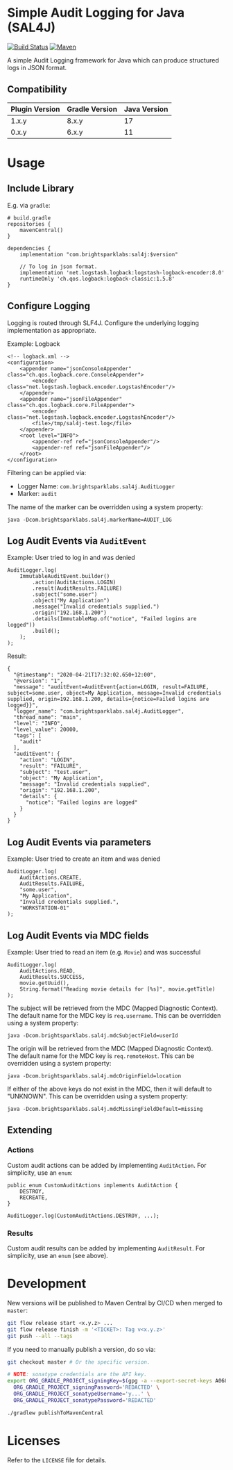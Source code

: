 # Simple Audit Logging for Java (SAL4J)

[![Build Status](https://github.com/brightsparklabs/sal4j/actions/workflows/java.yml/badge.svg)](https://github.com/brightsparklabs/sal4j/actions/workflows/java.yml)
[![Maven](https://img.shields.io/maven-central/v/com.brightsparklabs/sal4j)](https://search.maven.org/artifact/com.brightsparklabs/sal4j)

A simple Audit Logging framework for Java which can produce structured logs in JSON format.

## Compatibility

| Plugin Version | Gradle Version | Java Version
| -------------- | -------------- | ------------
| 1.x.y          | 8.x.y          | 17
| 0.x.y          | 6.x.y          | 11

# Usage

## Include Library

E.g. via `gradle`:

    # build.gradle
    repositories {
        mavenCentral()
    }

    dependencies {
        implementation "com.brightsparklabs:sal4j:$version"

        // To log in json format.
        implementation 'net.logstash.logback:logstash-logback-encoder:8.0'
        runtimeOnly 'ch.qos.logback:logback-classic:1.5.8'
    }

## Configure Logging

Logging is routed through SLF4J. Configure the underlying logging implementation as appropriate.

Example: Logback

    <!-- logback.xml -->
    <configuration>
        <appender name="jsonConsoleAppender" class="ch.qos.logback.core.ConsoleAppender">
            <encoder class="net.logstash.logback.encoder.LogstashEncoder"/>
        </appender>
        <appender name="jsonFileAppender" class="ch.qos.logback.core.FileAppender">
            <encoder class="net.logstash.logback.encoder.LogstashEncoder"/>
            <file>/tmp/sal4j-test.log</file>
        </appender>
        <root level="INFO">
            <appender-ref ref="jsonConsoleAppender"/>
            <appender-ref ref="jsonFileAppender"/>
        </root>
    </configuration>

Filtering can be applied via:

- Logger Name: `com.brightsparklabs.sal4j.AuditLogger`
- Marker: `audit`

The name of the marker can be overridden using a system property:

    java -Dcom.brightsparklabs.sal4j.markerName=AUDIT_LOG

## Log Audit Events via `AuditEvent`

Example: User tried to log in and was denied

    AuditLogger.log(
        ImmutableAuditEvent.builder()
            .action(AuditActions.LOGIN)
            .result(AuditResults.FAILURE)
            .subject("some.user")
            .object("My Application")
            .message("Invalid credentials supplied.")
            .origin("192.168.1.200")
            .details(ImmutableMap.of("notice", "Failed logins are logged"))
            .build();
        );
    );

Result:

    {
      "@timestamp": "2020-04-21T17:32:02.650+12:00",
      "@version": "1",
      "message": "auditEvent=AuditEvent{action=LOGIN, result=FAILURE, subject=some.user, object=My Application, message=Invalid credentials supplied, origin=192.168.1.200, details={notice=Failed logins are logged}}",
      "logger_name": "com.brightsparklabs.sal4j.AuditLogger",
      "thread_name": "main",
      "level": "INFO",
      "level_value": 20000,
      "tags": [
        "audit"
      ],
      "auditEvent": {
        "action": "LOGIN",
        "result": "FAILURE",
        "subject": "test.user",
        "object": "My Application",
        "message": "Invalid credentials supplied",
        "origin": "192.168.1.200",
        "details": {
          "notice": "Failed logins are logged"
        }
      }
    }

## Log Audit Events via parameters

Example: User tried to create an item and was denied

    AuditLogger.log(
        AuditActions.CREATE,
        AuditResults.FAILURE,
        "some.user",
        "My Application",
        "Invalid credentials supplied.",
        "WORKSTATION-01"
    );

## Log Audit Events via MDC fields

Example: User tried to read an item (e.g. `Movie`) and was successful

    AuditLogger.log(
        AuditActions.READ,
        AuditResults.SUCCESS,
        movie.getUuid(),
        String.format("Reading movie details for [%s]", movie.getTitle)
    );

The subject will be retrieved from the MDC (Mapped Diagnostic Context). The default name for the
MDC key is `req.username`. This can be overridden using a system property:

    java -Dcom.brightsparklabs.sal4j.mdcSubjectField=userId

The origin will be retrieved from the MDC (Mapped Diagnostic Context). The default name for the
MDC key is `req.remoteHost`. This can be overridden using a system property:

    java -Dcom.brightsparklabs.sal4j.mdcOriginField=location

If either of the above keys do not exist in the MDC, then it will default to "UNKNOWN". This can
 be overridden using a system property:

    java -Dcom.brightsparklabs.sal4j.mdcMissingFieldDefault=missing

## Extending

### Actions
Custom audit actions can be added by implementing `AuditAction`. For simplicity, use an `enum`:

    public enum CustomAuditActions implements AuditAction {
        DESTROY,
        RECREATE,
    }

    AuditLogger.log(CustomAuditActions.DESTROY, ...);

### Results

Custom audit results can be added by implementing `AuditResult`. For simplicity, use an `enum`
(see above).

# Development

New versions will be published to Maven Central by CI/CD when merged to `master`:

```bash
git flow release start <x.y.z> ...
git flow release finish -m '<TICKET>: Tag v<x.y.z>'
git push --all --tags
```

If you need to manually publish a version, do so via:

```bash
git checkout master # Or the specific version.

# NOTE: sonatype credentials are the API key.
export ORG_GRADLE_PROJECT_signingKey=$(gpg -a --export-secret-keys A068...) \
  ORG_GRADLE_PROJECT_signingPassword='REDACTED' \
  ORG_GRADLE_PROJECT_sonatypeUsername='y...' \
  ORG_GRADLE_PROJECT_sonatypePassword='REDACTED'

./gradlew publishToMavenCentral
```

# Licenses

Refer to the `LICENSE` file for details.
